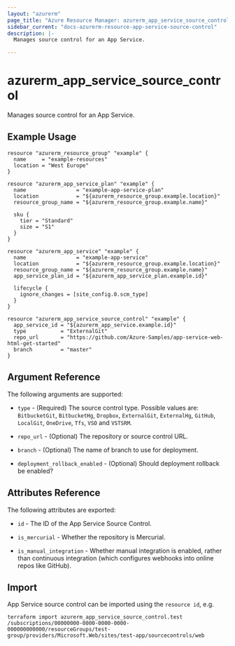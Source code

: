 ```yaml
---
layout: "azurerm"
page_title: "Azure Resource Manager: azurerm_app_service_source_control"
sidebar_current: "docs-azurerm-resource-app-service-source-control"
description: |-
  Manages source control for an App Service.

---
```


# azurerm_app_service_source_control

Manages source control for an App Service.

## Example Usage

```hcl
resource "azurerm_resource_group" "example" {
  name     = "example-resources"
  location = "West Europe"
}

resource "azurerm_app_service_plan" "example" {
  name                = "example-app-service-plan"
  location            = "${azurerm_resource_group.example.location}"
  resource_group_name = "${azurerm_resource_group.example.name}"

  sku {
    tier = "Standard"
    size = "S1"
  }
}

resource "azurerm_app_service" "example" {
  name                = "example-app-service"
  location            = "${azurerm_resource_group.example.location}"
  resource_group_name = "${azurerm_resource_group.example.name}"
  app_service_plan_id = "${azurerm_app_service_plan.example.id}"

  lifecycle {
    ignore_changes = [site_config.0.scm_type]
  }
}

resource "azurerm_app_service_source_control" "example" {
  app_service_id = "${azurerm_app_service.example.id}"
  type           = "ExternalGit"
  repo_url       = "https://github.com/Azure-Samples/app-service-web-html-get-started"
  branch         = "master"
}
```

## Argument Reference

The following arguments are supported:

* `type` - (Required) The source control type. Possible values are: `BitbucketGit`, `BitbucketHg`, `Dropbox`, `ExternalGit`, `ExternalHg`, `GitHub`, `LocalGit`, `OneDrive`, `Tfs`, `VSO` and `VSTSRM`.

* `repo_url` - (Optional) The repository or source control URL.

* `branch` - (Optional) The name of branch to use for deployment.

* `deployment_rollback_enabled` - (Optional) Should deployment rollback be enabled?

## Attributes Reference

The following attributes are exported:

* `id` - The ID of the App Service Source Control.

* `is_mercurial` - Whether the repository is Mercurial.

* `is_manual_integration` - Whether manual integration is enabled, rather than continuous integration (which configures webhooks into online repos like GitHub).

## Import

App Service source control can be imported using the `resource id`, e.g.

```shell
terraform import azurerm_app_service_source_control.test /subscriptions/00000000-0000-0000-0000-000000000000/resourceGroups/test-group/providers/Microsoft.Web/sites/test-app/sourcecontrols/web
```

